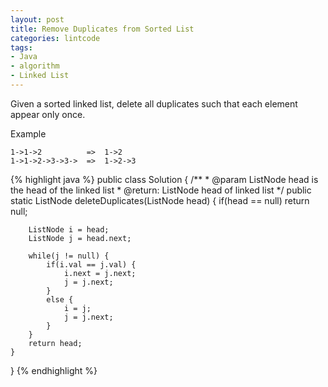 ```yaml
---
layout: post
title: Remove Duplicates from Sorted List
categories: lintcode
tags:
- Java
- algorithm
- Linked List
---
```


Given a sorted linked list, delete all duplicates such that each element appear only once.

Example

```
1->1->2          =>  1->2
1->1->2->3->3->  =>  1->2->3
```

{% highlight java %}
public class Solution {
    /**
     * @param ListNode head is the head of the linked list
     * @return: ListNode head of linked list
     */
    public static ListNode deleteDuplicates(ListNode head) { 
        if(head == null)
            return null;
            
        ListNode i = head;
        ListNode j = head.next;
        
        while(j != null) {
            if(i.val == j.val) {
                i.next = j.next;
                j = j.next;
            }
            else {
                i = j;
                j = j.next;
            }
        }
        return head;
    }  
}
{% endhighlight %}